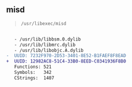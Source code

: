 ## misd

> `/usr/libexec/misd`

```diff

   - /usr/lib/libbsm.0.dylib
   - /usr/lib/libmrc.dylib
   - /usr/lib/libobjc.A.dylib
-  UUID: 7232F970-2D53-3401-8E52-B1FAEF8F8EAD
+  UUID: 12982AC8-51C4-33B0-8EED-C0341936F8B0
   Functions: 521
   Symbols:   342
   CStrings:  1407

```

